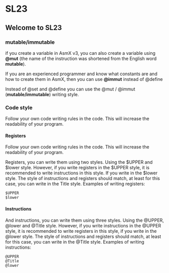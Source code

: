 # SL23
## Welcome to SL23

### mutable/immutable
if you create a variable in AsmX v3, you can also create a variable using **@mut** (the name of the instruction was shortened from the English word **mutable**).

If you are an experienced programmer and know what constants are and how to create them in AsmX, then you can use **@immut** instead of @define

Instead of @set and @define you can use the @mut / @immut (**mutable/immutable**) writing style.

### Code style
Follow your own code writing rules in the code.  This will increase the readability of your program.

#### Registers

Follow your own code writing rules in the code. This will increase the readability of your program.

Registers, you can write them using two styles. Using the $UPPER and $lower style. However, if you write registers in the $UPPER style, it is recommended to write instructions in this style. If you write in the $lower style. The style of instructions and registers should match, at least for this case, you can write in the Title style.
Examples of writing registers:
```
$UPPER
$lower
```

#### Instructions

And instructions, you can write them using three styles. Using the @UPPER, @lower and @Title style. However, if you write instructions in the @UPPER style, it is recommended to write registers in this style, if you write in the @lower style. The style of instructions and registers should match, at least for this case, you can write in the @Title style.
Examples of writing instructions:
```
@UPPER
@Title
@lower
```


